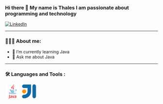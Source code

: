 ### Hi there 👋 My name is Thales I am passionate about programming and technology

[![LinkedIn](https://img.shields.io/badge/Linkedin-blue?style=flat-square&logo=linkedin&logoColor=white&link=https://www.linkedin.com/in/Thales32k/)](https://www.linkedin.com/in/Thales32k/)

---

### 👨🏻‍💻 About me:

- 🌱 I’m currently learning Java
- 💬 Ask me about Java

---

### 🛠️ Languages and Tools :

<img src="java-original-wordmark.svg" alt="Java" title="Java" alt="Java" width="50" height="50" style="max-width: 100%;">
<img src="intellij-original.svg" alt="Intellij" title="Intellij" alt="Intellij" width="50" height="50" style="max-width: 100%;">
